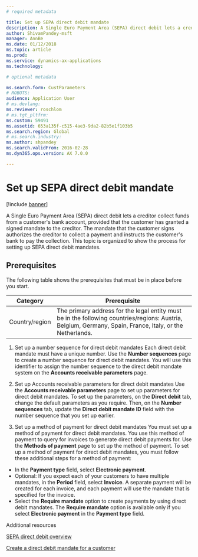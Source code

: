 ```yaml
---
# required metadata

title: Set up SEPA direct debit mandate
description: A Single Euro Payment Area (SEPA) direct debit lets a creditor collect funds from a customer's bank account, provided that the customer has granted a signed mandate to the creditor.
author: ShivamPandey-msft
manager: AnnBe
ms.date: 01/12/2018
ms.topic: article
ms.prod: 
ms.service: dynamics-ax-applications
ms.technology: 

# optional metadata

ms.search.form: CustParameters
# ROBOTS: 
audience: Application User
# ms.devlang: 
ms.reviewer: roschlom
# ms.tgt_pltfrm: 
ms.custom: 59491
ms.assetid: 653a135f-c515-4ae3-9da2-82b5e1f103b5
ms.search.region: Global
# ms.search.industry: 
ms.author: shpandey
ms.search.validFrom: 2016-02-28
ms.dyn365.ops.version: AX 7.0.0

---
```


# Set up SEPA direct debit mandate

[!include [banner](../includes/banner.md)]

A Single Euro Payment Area (SEPA) direct debit lets a creditor collect funds from a customer's bank account, provided that the customer has granted a signed mandate to the creditor. The mandate that the customer signs authorizes the creditor to collect a payment and instructs the customer's bank to pay the collection. This topic is organized to show the process for setting up SEPA direct debit mandates.

## Prerequisites
The following table shows the prerequisites that must be in place before you start.

| Category       | Prerequisite                                                                                                                                              |
|----------------|-----------------------------------------------------------------------------------------------------------------------------------------------------------|
| Country/region | The primary address for the legal entity must be in the following countries/regions: Austria, Belgium, Germany, Spain, France, Italy, or the Netherlands. |

1. Set up a number sequence for direct debit mandates
Each direct debit mandate must have a unique number. Use the **Number sequences** page to create a number sequence for direct debit mandates. You will use this identifier to assign the number sequence to the direct debit mandate system on the **Accounts receivable parameters** page.

2. Set up Accounts receivable parameters for direct debit mandates
Use the **Accounts receivable parameters** page to set up parameters for direct debit mandates. To set up the parameters, on the **Direct debit** tab, change the default parameters as you require. Then, on the **Number sequences** tab, update the **Direct debit mandate ID** field with the number sequence that you set up earlier.

3. Set up a method of payment for direct debit mandates
You must set up a method of payment for direct debit mandates. You use this method of payment to query for invoices to generate direct debit payments for. Use the **Methods of payment** page to set up the method of payment. To set up a method of payment for direct debit mandates, you must follow these additional steps for a method of payment:

-   In the **Payment type** field, select **Electronic payment**.
-   Optional: If you expect each of your customers to have multiple mandates, in the **Period** field, select **Invoice**. A separate payment will be created for each invoice, and each payment will use the mandate that is specified for the invoice.
-   Select the **Require mandate** option to create payments by using direct debit mandates. The **Require mandate** option is available only if you select **Electronic payment** in the **Payment type** field.

Additional resources

[SEPA direct debit overview](sepa-direct-debit-overview.md) 

[Create a direct debit mandate for a customer](tasks/create-direct-debit-mandate-customer.md) 

